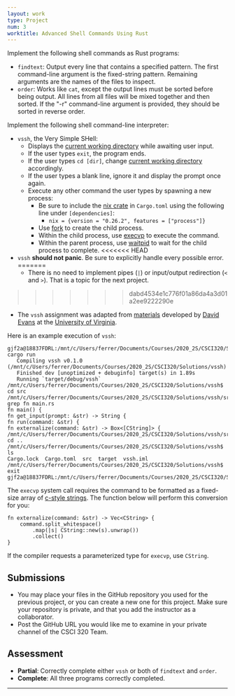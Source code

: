 ```yaml
---
layout: work
type: Project
num: 3
worktitle: Advanced Shell Commands Using Rust
---
```


Implement the following shell commands as Rust programs:
* `findtext`: Output every line that contains a specified pattern. The first command-line argument is the fixed-string pattern. Remaining arguments are the names of the files to inspect.
* `order`: Works like `cat`, except the output lines must be sorted before being output. All lines from all files will be mixed together and then sorted. If the "-r" command-line argument is provided, they should be sorted in reverse order.

Implement the following shell command-line interpreter:
* `vssh`, the Very Simple SHell: 
  * Displays the [current working directory](https://doc.rust-lang.org/std/env/fn.current_dir.html) while awaiting user input.
  * If the user types `exit`, the program ends.
  * If the user types `cd [dir]`, change [current working directory](https://doc.rust-lang.org/std/env/fn.set_current_dir.html) accordingly.
  * If the user types a blank line, ignore it and display the prompt once again.
  * Execute any other command the user types by spawning a new process:
    * Be sure to include the [nix crate](https://crates.io/crates/nix) in `Cargo.toml` using the following line under `[dependencies]`:
      * `nix = {version = "0.26.2", features = ["process"]}`
	* Use [fork](https://docs.rs/nix/0.26.2/nix/unistd/fn.fork.html) to create the child process.
	* Within the child process, use [execvp](https://docs.rs/nix/0.26.2/nix/unistd/fn.execvp.html) to execute the command.
	* Within the parent process, use [waitpid](https://docs.rs/nix/0.26.2/nix/sys/wait/fn.waitpid.html) to wait for the child process to complete.
<<<<<<< HEAD
* `vssh` **should not panic**. Be sure to explicitly handle every possible
  error.  
=======
  * There is no need to implement pipes (`|`) or input/output redirection (`<` 
    and `>`). That is a topic for the next project.
>>>>>>> dabd4534e1c776f01a86da4a3d01a2ee9222290e
* The `vssh` assignment was adapted from [materials](http://rust-class.org/pages/ps2.html) developed by [David Evans](http://www.cs.virginia.edu/~evans/) at the [University of Virginia](https://engineering.virginia.edu/departments/computer-science).	

Here is an example execution of `vssh`:

```
gjf2a@18837FDRL:/mnt/c/Users/ferrer/Documents/Courses/2020_2S/CSCI320/Solutions/vssh$ cargo run
   Compiling vssh v0.1.0 (/mnt/c/Users/ferrer/Documents/Courses/2020_2S/CSCI320/Solutions/vssh)   
   Finished dev [unoptimized + debuginfo] target(s) in 1.89s                                    
   Running `target/debug/vssh`                                                               
/mnt/c/Users/ferrer/Documents/Courses/2020_2S/CSCI320/Solutions/vssh$ cd src                   
/mnt/c/Users/ferrer/Documents/Courses/2020_2S/CSCI320/Solutions/vssh/src$ grep fn main.rs     
fn main() {                                                                             
fn get_input(prompt: &str) -> String {                                                     
fn run(command: &str) {                                                            
fn externalize(command: &str) -> Box<[CString]> {                 
/mnt/c/Users/ferrer/Documents/Courses/2020_2S/CSCI320/Solutions/vssh/src$ cd ..
/mnt/c/Users/ferrer/Documents/Courses/2020_2S/CSCI320/Solutions/vssh$ ls        
Cargo.lock  Cargo.toml  src  target  vssh.iml                           
/mnt/c/Users/ferrer/Documents/Courses/2020_2S/CSCI320/Solutions/vssh$ exit 
gjf2a@18837FDRL:/mnt/c/Users/ferrer/Documents/Courses/2020_2S/CSCI320/Solutions/vssh$   
```

The `execvp` system call requires the command to be formatted as a fixed-size array of 
[c-style strings](https://doc.rust-lang.org/std/ffi/struct.CString.html). The function
below will perform this conversion for you:

```
fn externalize(command: &str) -> Vec<CString> {
    command.split_whitespace()
        .map(|s| CString::new(s).unwrap())
        .collect()
}
```

If the compiler requests a parameterized type for `execvp`, use `CString`. 

## Submissions
* You may place your files in the GitHub repository you used for the 
  previous project, or you can create a new one for this project. Make
  sure your repository is private, and that you add the instructor
  as a collaborator.
* Post the GitHub URL you would like me to examine in your private
  channel of the CSCI 320 Team.

## Assessment
* **Partial**: Correctly complete either `vssh` or both of `findtext` and `order`.
* **Complete**: All three programs correctly completed.

------------------------------------------------------------------------
